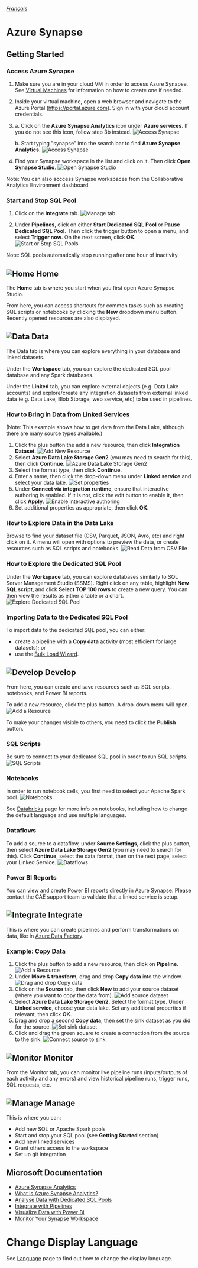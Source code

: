 _[Français](../../fr/AzureSynapse)_

# Azure Synapse

## Getting Started

### Access Azure Synapse

1. Make sure you are in your cloud VM in order to access Azure Synapse. See [Virtual Machines](VirtualMachines.md) for information on how to create one if needed.

2. Inside your virtual machine, open a web browser and navigate to the Azure Portal (https://portal.azure.com). Sign in with your cloud account credentials.

3. 
    a. Click on the **Azure Synapse Analytics** icon under **Azure services**. If you do not see this icon, follow step 3b instead.
    ![Access Synapse](images/AzureSynapseAccess_2.png)

    b. Start typing "synapse" into the search bar to find **Azure Synapse Analytics**.
    ![Access Synapse](images/AzureSynapseAccess.png) 

4. Find your Synapse workspace in the list and click on it. Then click **Open Synapse Studio**.
![Open Synapse Studio](images/AzureSynapseOpenStudio.png)

Note: You can also acccess Synapse workspaces from the Collaborative Analytics Environment dashboard.

### Start and Stop SQL Pool

1. Click on the **Integrate** tab.
![Manage tab](images/AzureSynapseStartStopPool_1.png)

2. Under **Pipelines**, click on either **Start Dedicated SQL Pool** or **Pause Dedicated SQL Pool**. Then click the trigger button to open a menu, and select **Trigger now**. On the next screen, click **OK**.
![Start or Stop SQL Pools](images/AzureSynapseStartStopPool_2.png)

Note: SQL pools automatically stop running after one hour of inactivity.

## ![Home](images/AzureSynapseHomeIcon.png) Home

The **Home** tab is where you start when you first open Azure Synapse Studio. 

From here, you can access shortcuts for common tasks such as creating SQL scripts or notebooks by clicking the **New** dropdown menu button. Recently opened resources are also displayed.

## ![Data](images/AzureSynapseDataIcon.png) Data

The Data tab is where you can explore everything in your database and linked datasets.

Under the **Workspace** tab, you can explore the dedicated SQL pool database and any Spark databases.

Under the **Linked** tab, you can explore external objects (e.g. Data Lake accounts) and explore/create any integration datasets from external linked data (e.g. Data Lake, Blob Storage, web service, etc) to be used in pipelines.

### How to Bring in Data from Linked Services

(Note: This example shows how to get data from the Data Lake, although there are many source types available.)

1. Click the plus button the add a new resource, then click **Integration Dataset**.
![Add New Resource](images/AzureSynapseData_1.png)
2. Select **Azure Data Lake Storage Gen2** (you may need to search for this), then click **Continue**.
![Azure Data Lake Storage Gen2](images/AzureSynapseData_2.png)
3. Select the format type, then click **Continue**.
4. Enter a name, then click the drop-down menu under **Linked service** and select your data lake.
![Set properties](images/AzureSynapseData_3.png)
5. Under **Connect via integration runtime**, ensure that interactive authoring is enabled. If it is not, click the edit button to enable it, then click **Apply**.
![Enable interactive authoring](images/AzureSynapseData_6.png)
6. Set additional properties as appropriate, then click **OK**.

### How to Explore Data in the Data Lake

Browse to find your dataset file (CSV, Parquet, JSON, Avro, etc) and right click on it. A menu will open with options to preview the data, or create resources such as SQL scripts and notebooks.
![Read Data from CSV File](images/AzureSynapseData_4.png)

### How to Explore the Dedicated SQL Pool
Under the **Workspace** tab, you can explore databases similarly to SQL Server Management Studio (SSMS). Right click on any table, highlight **New SQL script**, and click **Select TOP 100 rows** to create a new query. You can then view the results as either a table or a chart.
![Explore Dedicated SQL Pool](images/AzureSynapseData_5.png)

### Importing Data to the Dedicated SQL Pool
To import data to the dedicated SQL pool, you can either:
- create a pipeline with a **Copy data** activity (most efficient for large datasets); or
- use the [Bulk Load Wizard](https://docs.microsoft.com/en-us/azure/synapse-analytics/quickstart-load-studio-sql-pool).

## ![Develop](images/AzureSynapseDevelopIcon.png) Develop

From here, you can create and save resources such as SQL scripts, notebooks, and Power BI reports.

To add a new resource, click the plus button. A drop-down menu will open.
![Add a Resource](images/AzureSynapseDevelop.png)

To make your changes visible to others, you need to click the **Publish** button.

### SQL Scripts

Be sure to connect to your dedicated SQL pool in order to run SQL scripts.
![SQL Scripts](images/AzureSynapseDevelopSQL.png)

### Notebooks

In order to run notebook cells, you first need to select your Apache Spark pool.
![Notebooks](images/AzureSynapseDevelopNotebooks.png)

See [Databricks](Databricks.md) page for more info on notebooks, including how to change the default language and use multiple languages.

### Dataflows

To add a source to a dataflow, under **Source Settings**, click the plus button, then select **Azure Data Lake Storage Gen2** (you may need to search for this). Click **Continue**, select the data format, then on the next page, select your Linked Service.
![Dataflows](images/AzureSynapseDevelopDataflows.png)

### Power BI Reports

You can view and create Power BI reports directly in Azure Synapse. Please contact the CAE support team to validate that a linked service is setup.

## ![Integrate](images/AzureSynapseIntegrateIcon.png) Integrate

This is where you can create pipelines and perform transformations on data, like in [Azure Data Factory](DataFactory.md). 

### Example: Copy Data
1. Click the plus button to add a new resource, then click on **Pipeline**.
![Add a Resource](images/AzureSynapseIntegrate_1.png)
2. Under **Move & transform**, drag and drop **Copy data** into the window.
![Drag and drop Copy data](images/AzureSynapseIntegrate_2.png)
3. Click on the **Source** tab, then click **New** to add your source dataset (where you want to copy the data from).
![Add source dataset](images/AzureSynapseIntegrate_3.png)
4. Select **Azure Data Lake Storage Gen2**. Select the format type. Under **Linked service**, choose your data lake. Set any additional properties if relevant, then click **OK**.
5. Drag and drop a second **Copy data**, then set the sink dataset as you did for the source.
![Set sink dataset](images/AzureSynapseIntegrate_4.png)
6. Click and drag the green square to create a connection from the source to the sink.
![Connect source to sink](images/AzureSynapseIntegrate_5.png)

## ![Monitor](images/AzureSynapseMonitorIcon.png) Monitor

From the Monitor tab, you can monitor live pipeline runs (inputs/outputs of each activity and any errors) and view historical pipeline runs, trigger runs, SQL requests, etc.

## ![Manage](images/AzureSynapseManageIcon.png) Manage

This is where you can:
- Add new SQL or Apache Spark pools
- Start and stop your SQL pool (see **Getting Started** section)
- Add new linked services
- Grant others access to the workspace
- Set up git integration

## Microsoft Documentation

- [Azure Synapse Analytics](https://docs.microsoft.com/en-us/azure/synapse-analytics/)
- [What is Azure Synapse Analytics?](https://docs.microsoft.com/en-us/azure/synapse-analytics/overview-what-is) 
- [Analyse Data with Dedicated SQL Pools](https://docs.microsoft.com/en-us/azure/synapse-analytics/get-started-analyze-sql-pool)
- [Integrate with Pipelines](https://docs.microsoft.com/en-us/azure/synapse-analytics/get-started-pipelines)
- [Visualize Data with Power BI](https://docs.microsoft.com/en-us/azure/synapse-analytics/get-started-visualize-power-bi)
- [Monitor Your Synapse Workspace](https://docs.microsoft.com/en-us/azure/synapse-analytics/get-started-monitor)

# Change Display Language
See [Language](Language.md) page to find out how to change the display language.
